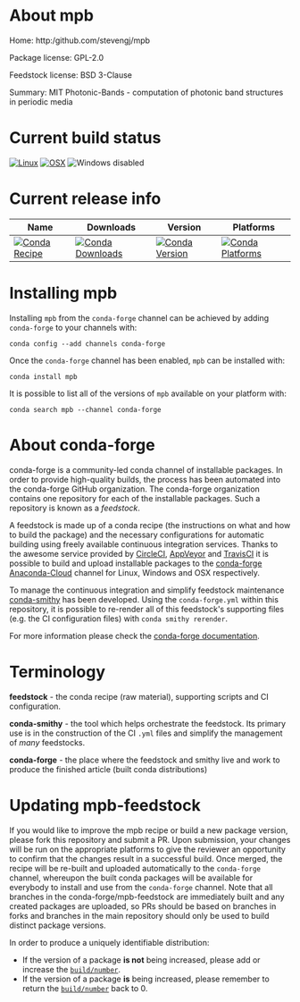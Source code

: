 About mpb
=========

Home: http:/github.com/stevengj/mpb

Package license: GPL-2.0

Feedstock license: BSD 3-Clause

Summary: MIT Photonic-Bands - computation of photonic band structures in periodic media



Current build status
====================

[![Linux](https://img.shields.io/circleci/project/github/conda-forge/mpb-feedstock/master.svg?label=Linux)](https://circleci.com/gh/conda-forge/mpb-feedstock)
[![OSX](https://img.shields.io/travis/conda-forge/mpb-feedstock/master.svg?label=macOS)](https://travis-ci.org/conda-forge/mpb-feedstock)
![Windows disabled](https://img.shields.io/badge/Windows-disabled-lightgrey.svg)

Current release info
====================

| Name | Downloads | Version | Platforms |
| --- | --- | --- | --- |
| [![Conda Recipe](https://img.shields.io/badge/recipe-mpb-green.svg)](https://anaconda.org/conda-forge/mpb) | [![Conda Downloads](https://img.shields.io/conda/dn/conda-forge/mpb.svg)](https://anaconda.org/conda-forge/mpb) | [![Conda Version](https://img.shields.io/conda/vn/conda-forge/mpb.svg)](https://anaconda.org/conda-forge/mpb) | [![Conda Platforms](https://img.shields.io/conda/pn/conda-forge/mpb.svg)](https://anaconda.org/conda-forge/mpb) |

Installing mpb
==============

Installing `mpb` from the `conda-forge` channel can be achieved by adding `conda-forge` to your channels with:

```
conda config --add channels conda-forge
```

Once the `conda-forge` channel has been enabled, `mpb` can be installed with:

```
conda install mpb
```

It is possible to list all of the versions of `mpb` available on your platform with:

```
conda search mpb --channel conda-forge
```


About conda-forge
=================

conda-forge is a community-led conda channel of installable packages.
In order to provide high-quality builds, the process has been automated into the
conda-forge GitHub organization. The conda-forge organization contains one repository
for each of the installable packages. Such a repository is known as a *feedstock*.

A feedstock is made up of a conda recipe (the instructions on what and how to build
the package) and the necessary configurations for automatic building using freely
available continuous integration services. Thanks to the awesome service provided by
[CircleCI](https://circleci.com/), [AppVeyor](http://www.appveyor.com/)
and [TravisCI](https://travis-ci.org/) it is possible to build and upload installable
packages to the [conda-forge](https://anaconda.org/conda-forge)
[Anaconda-Cloud](http://docs.anaconda.org/) channel for Linux, Windows and OSX respectively.

To manage the continuous integration and simplify feedstock maintenance
[conda-smithy](http://github.com/conda-forge/conda-smithy) has been developed.
Using the ``conda-forge.yml`` within this repository, it is possible to re-render all of
this feedstock's supporting files (e.g. the CI configuration files) with ``conda smithy rerender``.

For more information please check the [conda-forge documentation](https://conda-forge.org/docs/).

Terminology
===========

**feedstock** - the conda recipe (raw material), supporting scripts and CI configuration.

**conda-smithy** - the tool which helps orchestrate the feedstock.
                   Its primary use is in the construction of the CI ``.yml`` files
                   and simplify the management of *many* feedstocks.

**conda-forge** - the place where the feedstock and smithy live and work to
                  produce the finished article (built conda distributions)


Updating mpb-feedstock
======================

If you would like to improve the mpb recipe or build a new
package version, please fork this repository and submit a PR. Upon submission,
your changes will be run on the appropriate platforms to give the reviewer an
opportunity to confirm that the changes result in a successful build. Once
merged, the recipe will be re-built and uploaded automatically to the
`conda-forge` channel, whereupon the built conda packages will be available for
everybody to install and use from the `conda-forge` channel.
Note that all branches in the conda-forge/mpb-feedstock are
immediately built and any created packages are uploaded, so PRs should be based
on branches in forks and branches in the main repository should only be used to
build distinct package versions.

In order to produce a uniquely identifiable distribution:
 * If the version of a package **is not** being increased, please add or increase
   the [``build/number``](http://conda.pydata.org/docs/building/meta-yaml.html#build-number-and-string).
 * If the version of a package **is** being increased, please remember to return
   the [``build/number``](http://conda.pydata.org/docs/building/meta-yaml.html#build-number-and-string)
   back to 0.